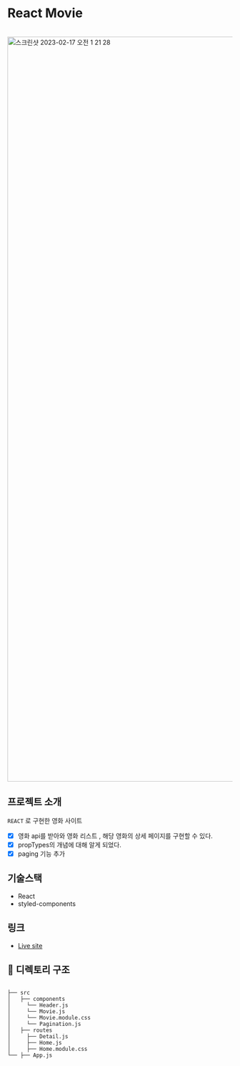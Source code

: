 # React Movie
<br/>

<img width="1668" alt="스크린샷 2023-02-17 오전 1 21 28" src="https://user-images.githubusercontent.com/77972977/219425887-26ce07fb-bb25-4fdd-b462-90f50a925e9a.png">

<br/>

## 프로젝트 소개
`REACT` 로 구현한 영화 사이트
- [x] 영화 api를 받아와 영화 리스트 , 해당 영화의 상세 페이지를 구현할 수 있다.
- [x] propTypes의 개념에 대해 알게 되었다.
- [x] paging 기능 추가

## 기술스택
- React
- styled-components

## 링크
- [Live site](https://netflix-app-movie.netlify.app/)

## 📂 디렉토리 구조 

```

├── src
│   ├── components
│     └── Header.js
│     └── Movie.js
│     └── Movie.module.css
│     └── Pagination.js
│   ├── routes
│     ├── Detail.js
│     ├── Home.js
│     ├── Home.module.css
└── ├── App.js
```
